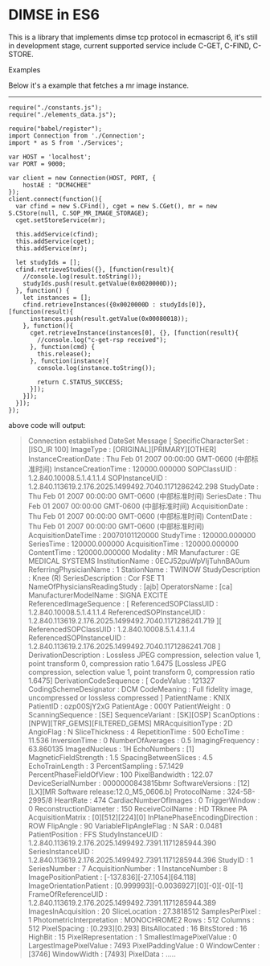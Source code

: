 DIMSE in ES6
============

This is a library that implements dimse tcp protocol in ecmascript 6, it's still in development stage, current supported service include C-GET, C-FIND, C-STORE.

Examples

Below it's a example that fetches a mr image instance.

--------

    require("./constants.js");
    require("./elements_data.js");

    require("babel/register");
    import Connection from './Connection';
    import * as S from './Services';

    var HOST = 'localhost';
    var PORT = 9000;

    var client = new Connection(HOST, PORT, {
        hostAE : "DCM4CHEE"
    });
    client.connect(function(){
      var cfind = new S.CFind(), cget = new S.CGet(), mr = new S.CStore(null, C.SOP_MR_IMAGE_STORAGE);
      cget.setStoreService(mr);

      this.addService(cfind);
      this.addService(cget);
      this.addService(mr);

      let studyIds = [];
      cfind.retrieveStudies({}, [function(result){
        //console.log(result.toString());
        studyIds.push(result.getValue(0x0020000D));
      }, function() {
        let instances = [];
        cfind.retrieveInstances({0x0020000D : studyIds[0]}, [function(result){
          instances.push(result.getValue(0x00080018));
        }, function(){
          cget.retrieveInstance(instances[0], {}, [function(result){
            //console.log("c-get-rsp received");
          }, function(cmd) {
            this.release();
          }, function(instance){
            console.log(instance.toString());

            return C.STATUS_SUCCESS;
          }]);
        }]);
      }]);
    });

above code will output:

> Connection established
> DateSet Message [
> SpecificCharacterSet : [ISO_IR 100]
> ImageType : [ORIGINAL][PRIMARY][OTHER]
> InstanceCreationDate : Thu Feb 01 2007 00:00:00 GMT-0600 (中部标准时间)
> InstanceCreationTime : 120000.000000
> SOPClassUID : 1.2.840.10008.5.1.4.1.1.4
> SOPInstanceUID : 1.2.840.113619.2.176.2025.1499492.7040.1171286242.298
> StudyDate : Thu Feb 01 2007 00:00:00 GMT-0600 (中部标准时间)
> SeriesDate : Thu Feb 01 2007 00:00:00 GMT-0600 (中部标准时间)
> AcquisitionDate : Thu Feb 01 2007 00:00:00 GMT-0600 (中部标准时间)
> ContentDate : Thu Feb 01 2007 00:00:00 GMT-0600 (中部标准时间)
> AcquisitionDateTime : 20070101120000
> StudyTime : 120000.000000
> SeriesTime : 120000.000000
> AcquisitionTime : 120000.000000
> ContentTime : 120000.000000
> Modality : MR
> Manufacturer : GE MEDICAL SYSTEMS
> InstitutionName : 0ECJ52puWpVIjTuhnBA0um
> ReferringPhysicianName : 1
> StationName : TWINOW
> StudyDescription : Knee (R)
> SeriesDescription : Cor FSE T1
> NameOfPhysiciansReadingStudy : [ajb]
> OperatorsName : [ca]
> ManufacturerModelName : SIGNA EXCITE
> ReferencedImageSequence : [
>   ReferencedSOPClassUID : 1.2.840.10008.5.1.4.1.1.4
>   ReferencedSOPInstanceUID : 1.2.840.113619.2.176.2025.1499492.7040.1171286241.719
> ][
>   ReferencedSOPClassUID : 1.2.840.10008.5.1.4.1.1.4
>   ReferencedSOPInstanceUID : 1.2.840.113619.2.176.2025.1499492.7040.1171286241.708
> ]
> DerivationDescription : Lossless JPEG compression, selection value 1, point transform 0, compression ratio 1.6475 [Lossless JPEG compression, selection value 1, point transform 0, compression ratio 1.6475]
> DerivationCodeSequence : [
>   CodeValue : 121327
>   CodingSchemeDesignator : DCM
>   CodeMeaning : Full fidelity image, uncompressed or lossless compressed
> ]
> PatientName : KNIX
> PatientID : ozp00SjY2xG
> PatientAge : 000Y
> PatientWeight : 0
> ScanningSequence : [SE]
> SequenceVariant : [SK][OSP]
> ScanOptions : [NPW][TRF_GEMS][FILTERED_GEMS]
> MRAcquisitionType : 2D
> AngioFlag : N
> SliceThickness : 4
> RepetitionTime : 500
> EchoTime : 11.536
> InversionTime : 0
> NumberOfAverages : 0.5
> ImagingFrequency : 63.860135
> ImagedNucleus : 1H
> EchoNumbers : [1]
> MagneticFieldStrength : 1.5
> SpacingBetweenSlices : 4.5
> EchoTrainLength : 3
> PercentSampling : 57.1429
> PercentPhaseFieldOfView : 100
> PixelBandwidth : 122.07
> DeviceSerialNumber : 0000000843815bmr
> SoftwareVersions : [12][LX][MR Software release:12.0_M5_0606.b]
> ProtocolName : 324-58-2995/8
> HeartRate : 474
> CardiacNumberOfImages : 0
> TriggerWindow : 0
> ReconstructionDiameter : 150
> ReceiveCoilName : HD TRknee PA
> AcquisitionMatrix : [0][512][224][0]
> InPlanePhaseEncodingDirection : ROW
> FlipAngle : 90
> VariableFlipAngleFlag : N
> SAR : 0.0481
> PatientPosition : FFS
> StudyInstanceUID : 1.2.840.113619.2.176.2025.1499492.7391.1171285944.390
> SeriesInstanceUID : 1.2.840.113619.2.176.2025.1499492.7391.1171285944.396
> StudyID : 1
> SeriesNumber : 7
> AcquisitionNumber : 1
> InstanceNumber : 8
> ImagePositionPatient : [-137.836][-27.1054][64.118]
> ImageOrientationPatient : [0.999993][-0.0036927][0][-0][-0][-1]
> FrameOfReferenceUID : 1.2.840.113619.2.176.2025.1499492.7391.1171285944.389
> ImagesInAcquisition : 20
> SliceLocation : 27.3818512
> SamplesPerPixel : 1
> PhotometricInterpretation : MONOCHROME2
> Rows : 512
> Columns : 512
> PixelSpacing : [0.293][0.293]
> BitsAllocated : 16
> BitsStored : 16
> HighBit : 15
> PixelRepresentation : 1
> SmallestImagePixelValue : 0
> LargestImagePixelValue : 7493
> PixelPaddingValue : 0
> WindowCenter : [3746]
> WindowWidth : [7493]
> PixelData : .....